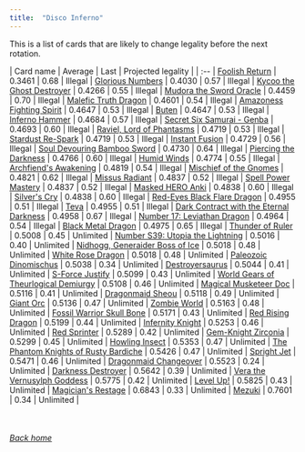 ```yaml
---
title:  "Disco Inferno"
---
```


This is a list of cards that are likely to change legality before the next rotation.

| Card name | Average | Last | Projected legality |
| :-- |
[Foolish Return](https://db.ygoprodeck.com/card/?search=Foolish%20Return) | 0.3461 | 0.68 | Illegal |
[Glorious Numbers](https://db.ygoprodeck.com/card/?search=Glorious%20Numbers) | 0.4030 | 0.57 | Illegal |
[Kycoo the Ghost Destroyer](https://db.ygoprodeck.com/card/?search=Kycoo%20the%20Ghost%20Destroyer) | 0.4266 | 0.55 | Illegal |
[Mudora the Sword Oracle](https://db.ygoprodeck.com/card/?search=Mudora%20the%20Sword%20Oracle) | 0.4459 | 0.70 | Illegal |
[Malefic Truth Dragon](https://db.ygoprodeck.com/card/?search=Malefic%20Truth%20Dragon) | 0.4601 | 0.54 | Illegal |
[Amazoness Fighting Spirit](https://db.ygoprodeck.com/card/?search=Amazoness%20Fighting%20Spirit) | 0.4647 | 0.53 | Illegal |
[Buten](https://db.ygoprodeck.com/card/?search=Buten) | 0.4647 | 0.53 | Illegal |
[Inferno Hammer](https://db.ygoprodeck.com/card/?search=Inferno%20Hammer) | 0.4684 | 0.57 | Illegal |
[Secret Six Samurai - Genba](https://db.ygoprodeck.com/card/?search=Secret%20Six%20Samurai%20-%20Genba) | 0.4693 | 0.60 | Illegal |
[Raviel, Lord of Phantasms](https://db.ygoprodeck.com/card/?search=Raviel,%20Lord%20of%20Phantasms) | 0.4719 | 0.53 | Illegal |
[Stardust Re-Spark](https://db.ygoprodeck.com/card/?search=Stardust%20Re-Spark) | 0.4719 | 0.53 | Illegal |
[Instant Fusion](https://db.ygoprodeck.com/card/?search=Instant%20Fusion) | 0.4729 | 0.56 | Illegal |
[Soul Devouring Bamboo Sword](https://db.ygoprodeck.com/card/?search=Soul%20Devouring%20Bamboo%20Sword) | 0.4730 | 0.64 | Illegal |
[Piercing the Darkness](https://db.ygoprodeck.com/card/?search=Piercing%20the%20Darkness) | 0.4766 | 0.60 | Illegal |
[Humid Winds](https://db.ygoprodeck.com/card/?search=Humid%20Winds) | 0.4774 | 0.55 | Illegal |
[Archfiend's Awakening](https://db.ygoprodeck.com/card/?search=Archfiend's%20Awakening) | 0.4819 | 0.54 | Illegal |
[Mischief of the Gnomes](https://db.ygoprodeck.com/card/?search=Mischief%20of%20the%20Gnomes) | 0.4821 | 0.62 | Illegal |
[Missus Radiant](https://db.ygoprodeck.com/card/?search=Missus%20Radiant) | 0.4837 | 0.52 | Illegal |
[Spell Power Mastery](https://db.ygoprodeck.com/card/?search=Spell%20Power%20Mastery) | 0.4837 | 0.52 | Illegal |
[Masked HERO Anki](https://db.ygoprodeck.com/card/?search=Masked%20HERO%20Anki) | 0.4838 | 0.60 | Illegal |
[Silver's Cry](https://db.ygoprodeck.com/card/?search=Silver's%20Cry) | 0.4838 | 0.60 | Illegal |
[Red-Eyes Black Flare Dragon](https://db.ygoprodeck.com/card/?search=Red-Eyes%20Black%20Flare%20Dragon) | 0.4955 | 0.51 | Illegal |
[Teva](https://db.ygoprodeck.com/card/?search=Teva) | 0.4955 | 0.51 | Illegal |
[Dark Contract with the Eternal Darkness](https://db.ygoprodeck.com/card/?search=Dark%20Contract%20with%20the%20Eternal%20Darkness) | 0.4958 | 0.67 | Illegal |
[Number 17: Leviathan Dragon](https://db.ygoprodeck.com/card/?search=Number%2017:%20Leviathan%20Dragon) | 0.4964 | 0.54 | Illegal |
[Black Metal Dragon](https://db.ygoprodeck.com/card/?search=Black%20Metal%20Dragon) | 0.4975 | 0.65 | Illegal |
[Thunder of Ruler](https://db.ygoprodeck.com/card/?search=Thunder%20of%20Ruler) | 0.5008 | 0.45 | Unlimited |
[Number S39: Utopia the Lightning](https://db.ygoprodeck.com/card/?search=Number%20S39:%20Utopia%20the%20Lightning) | 0.5016 | 0.40 | Unlimited |
[Nidhogg, Generaider Boss of Ice](https://db.ygoprodeck.com/card/?search=Nidhogg,%20Generaider%20Boss%20of%20Ice) | 0.5018 | 0.48 | Unlimited |
[White Rose Dragon](https://db.ygoprodeck.com/card/?search=White%20Rose%20Dragon) | 0.5018 | 0.48 | Unlimited |
[Paleozoic Dinomischus](https://db.ygoprodeck.com/card/?search=Paleozoic%20Dinomischus) | 0.5038 | 0.34 | Unlimited |
[Destroyersaurus](https://db.ygoprodeck.com/card/?search=Destroyersaurus) | 0.5044 | 0.41 | Unlimited |
[S-Force Justify](https://db.ygoprodeck.com/card/?search=S-Force%20Justify) | 0.5099 | 0.43 | Unlimited |
[World Gears of Theurlogical Demiurgy](https://db.ygoprodeck.com/card/?search=World%20Gears%20of%20Theurlogical%20Demiurgy) | 0.5108 | 0.46 | Unlimited |
[Magical Musketeer Doc](https://db.ygoprodeck.com/card/?search=Magical%20Musketeer%20Doc) | 0.5116 | 0.41 | Unlimited |
[Dragonmaid Sheou](https://db.ygoprodeck.com/card/?search=Dragonmaid%20Sheou) | 0.5118 | 0.49 | Unlimited |
[Giant Orc](https://db.ygoprodeck.com/card/?search=Giant%20Orc) | 0.5136 | 0.47 | Unlimited |
[Zombie World](https://db.ygoprodeck.com/card/?search=Zombie%20World) | 0.5163 | 0.48 | Unlimited |
[Fossil Warrior Skull Bone](https://db.ygoprodeck.com/card/?search=Fossil%20Warrior%20Skull%20Bone) | 0.5171 | 0.43 | Unlimited |
[Red Rising Dragon](https://db.ygoprodeck.com/card/?search=Red%20Rising%20Dragon) | 0.5199 | 0.44 | Unlimited |
[Infernity Knight](https://db.ygoprodeck.com/card/?search=Infernity%20Knight) | 0.5253 | 0.46 | Unlimited |
[Red Sprinter](https://db.ygoprodeck.com/card/?search=Red%20Sprinter) | 0.5289 | 0.42 | Unlimited |
[Gem-Knight Zirconia](https://db.ygoprodeck.com/card/?search=Gem-Knight%20Zirconia) | 0.5299 | 0.45 | Unlimited |
[Howling Insect](https://db.ygoprodeck.com/card/?search=Howling%20Insect) | 0.5353 | 0.47 | Unlimited |
[The Phantom Knights of Rusty Bardiche](https://db.ygoprodeck.com/card/?search=The%20Phantom%20Knights%20of%20Rusty%20Bardiche) | 0.5426 | 0.47 | Unlimited |
[Spright Jet](https://db.ygoprodeck.com/card/?search=Spright%20Jet) | 0.5471 | 0.46 | Unlimited |
[Dragonmaid Changeover](https://db.ygoprodeck.com/card/?search=Dragonmaid%20Changeover) | 0.5523 | 0.24 | Unlimited |
[Darkness Destroyer](https://db.ygoprodeck.com/card/?search=Darkness%20Destroyer) | 0.5642 | 0.39 | Unlimited |
[Vera the Vernusylph Goddess](https://db.ygoprodeck.com/card/?search=Vera%20the%20Vernusylph%20Goddess) | 0.5775 | 0.42 | Unlimited |
[Level Up!](https://db.ygoprodeck.com/card/?search=Level%20Up!) | 0.5825 | 0.43 | Unlimited |
[Magician's Restage](https://db.ygoprodeck.com/card/?search=Magician's%20Restage) | 0.6843 | 0.33 | Unlimited |
[Mezuki](https://db.ygoprodeck.com/card/?search=Mezuki) | 0.7601 | 0.34 | Unlimited |

<br>

###### [Back home](index)